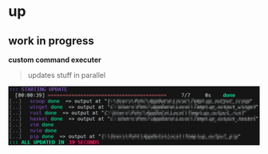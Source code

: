 # up

## work in progress

**custom command executer**

> updates stuff in parallel

![screenshot](https://github.com/Phydon/up/blob/master/assets/screenshot_all_done.png)

